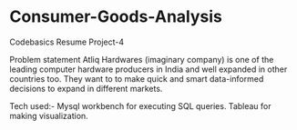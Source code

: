 # Consumer-Goods-Analysis
Codebasics Resume Project-4

Problem statement
Atliq Hardwares (imaginary company) is one of the leading computer hardware producers in India and well expanded in other countries too. 
They want to to make quick and smart data-informed decisions to expand in different markets.

Tech used:-
Mysql workbench for executing SQL queries.
Tableau for making visualization.
